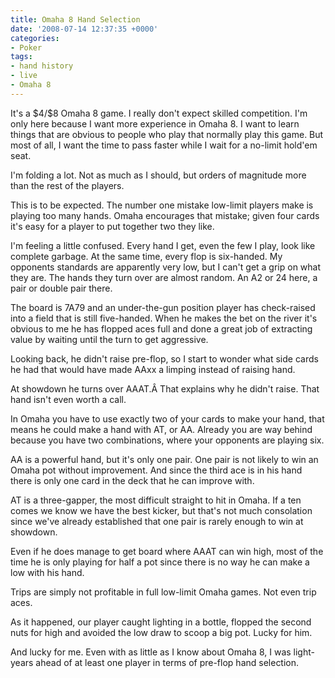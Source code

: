```yaml
---
title: Omaha 8 Hand Selection
date: '2008-07-14 12:37:35 +0000'
categories:
- Poker
tags:
- hand history
- live
- Omaha 8
---
```

<p>It's a $4&#47;$8 Omaha 8 game. I really don't expect skilled competition. I'm only here because I want more experience in Omaha 8. I want to learn things that are obvious to people who play that normally play this game. But most of all, I want the time to pass faster while I wait for a no-limit hold'em seat.</p>
<p>I'm folding a lot. Not as much as I should, but orders of magnitude more than the rest of the players.</p>
<p>This is to be expected. The number one mistake low-limit players make is playing too many hands. Omaha encourages that mistake; given four cards it's easy for a player to put together two they like.</p>
<p>I'm feeling a little confused. Every hand I get, even the few I play, look like complete garbage. At the same time, every flop is six-handed. My opponents standards are apparently very low, but I can't get a grip on what they are. The hands they turn over are almost random. An A2 or 24 here, a pair or double pair there.</p>
<p>The board is 7A79 and an under-the-gun position player has check-raised into a field that is still five-handed. When he makes the bet on the river it's obvious to me he has flopped aces full and done a great job of extracting value by waiting until the turn to get aggressive.</p>
<p>Looking back, he didn't raise pre-flop, so I start to wonder what side cards he had that would have made AAxx a limping instead of raising hand.</p>
<p>At showdown he turns over AAAT.&Acirc;&nbsp;That explains why he didn't raise. That hand isn't even worth a call.</p>
<p>In Omaha you have to use exactly two of your cards to make your hand, that means he could make a hand with AT, or AA. Already you are way behind because you have two combinations, where your opponents are playing six.</p>
<p>AA is a powerful hand, but it's only one pair. One pair is not likely to win an Omaha pot without improvement. And since the third ace is in his hand there is only one card in the deck that he can improve with.</p>
<p>AT is a three-gapper, the most difficult straight to hit in Omaha. If a ten comes we know we have the best kicker, but that's not much consolation since we've already established that one pair is rarely enough to win at showdown.</p>
<p>Even if he does manage to get board where AAAT can win high, most of the time he is only playing for half a pot since there is no way he can make a low with his hand.</p>
<p>Trips are simply not profitable in full low-limit Omaha games. Not even trip aces.</p>
<p>As it happened, our player caught lighting in a bottle, flopped the second nuts for high and avoided the low draw to scoop a big pot. Lucky for him.</p>
<p>And lucky for me. Even with as little as I know about Omaha 8, I was light-years ahead of at least one player in terms of pre-flop hand selection.</p>
